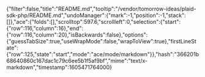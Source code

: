 {"filter":false,"title":"README.md","tooltip":"/vendor/tomorrow-ideas/plaid-sdk-php/README.md","undoManager":{"mark":-1,"position":-1,"stack":[]},"ace":{"folds":[],"scrolltop":597.6,"scrollleft":0,"selection":{"start":{"row":116,"column":16},"end":{"row":116,"column":20},"isBackwards":false},"options":{"guessTabSize":true,"useWrapMode":false,"wrapToView":true},"firstLineState":{"row":125,"state":"start","mode":"ace/mode/markdown"}},"hash":"366201b68640860c167dac1c79c6ee5b1f5af9bf","mime":"text/x-markdown","timestamp":1605471764000}
